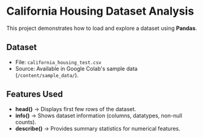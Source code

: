 # California Housing Dataset Analysis

This project demonstrates how to load and explore a dataset using **Pandas**.

## Dataset
- File: `california_housing_test.csv`
- Source: Available in Google Colab's sample data (`/content/sample_data/`).

## Features Used
- **head()** → Displays first few rows of the dataset.  
- **info()** → Shows dataset information (columns, datatypes, non-null counts).  
- **describe()** → Provides summary statistics for numerical features.  

